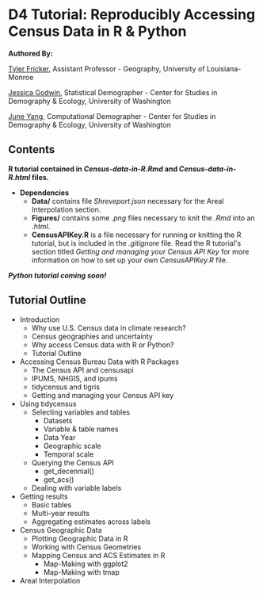 # D4 Tutorial: Reproducibly Accessing Census Data in R & Python
**Authored By:**

[Tyler Fricker](https://www.ulm.edu/~tfricker/), Assistant Professor - Geography, University of Louisiana-Monroe

[Jessica Godwin](https://csde.washington.edu/staff/godwin-jessica/), Statistical Demographer - Center for Studies in Demography & Ecology, University of Washington

[June Yang](https://csde.washington.edu/staff/yang-june/), Computational Demographer - Center for Studies in Demography & Ecology, University of Washington

## Contents
 
**R tutorial contained in *Census-data-in-R.Rmd* and *Census-data-in-R.html* files.**
  * **Dependencies**
      * **Data/** contains file *Shreveport.json* necessary for the Areal Interpolation section.
      * **Figures/** contains some *.png* files necessary to knit the *.Rmd* into an *.html*.
      * **CensusAPIKey.R** is a file necessary for running or knitting the R tutorial, but is included in the *.gitignore* file. Read the R tutorial's section titled *Getting and managing your Census API Key* for more information on how to set up your own *CensusAPIKey.R* file.

***Python tutorial coming soon!***

## **Tutorial Outline**

*  Introduction
   *  Why use U.S. Census data in climate research?
   *  Census geographies and uncertainty
   *  Why access Census data with R or Python?
   *  Tutorial Outline
*  Accessing Census Bureau Data with R Packages
   *  The Census API and censusapi
   *  IPUMS, NHGIS, and ipums
   *  tidycensus and tigris
   *  Getting and managing your Census API key
*  Using tidycensus
   *  Selecting variables and tables
      *  Datasets
      *  Variable & table names
      *  Data Year
      *  Geographic scale
      *  Temporal scale
   *  Querying the Census API
      *  get_decennial()
      *  get_acs()
   *  Dealing with variable labels
*  Getting results
   *  Basic tables
   *  Multi-year results
   *  Aggregating estimates across labels
*  Census Geographic Data
   *  Plotting Geographic Data in R
   *  Working with Census Geometries
   *  Mapping Census and ACS Estimates in R
      *  Map-Making with ggplot2
      *  Map-Making with tmap
*  Areal Interpolation
